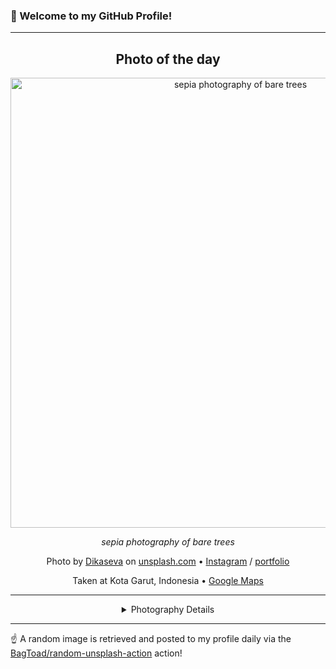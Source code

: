 ### 👋 Welcome to my GitHub Profile!

----
<div align="center">

## Photo of the day
  
  <a href="https://unsplash.com/photos/sepia-photography-of-bare-trees-zvf7cZ0PC20"><img width="720" src="https://images.unsplash.com/photo-1442473483905-95eb436675f1?crop=entropy&cs=tinysrgb&fit=max&fm=jpg&ixid=M3w1OTQ0OTd8MHwxfHJhbmRvbXx8fHx8fHx8fDE3MzY5MjEzNDh8&ixlib=rb-4.0.3&q=80&w=1080" alt="sepia photography of bare trees"></a>
  
  <em>sepia photography of bare trees</em>
  
  <em></em>

  Photo by [Dikaseva](http://dikaseva.com/) on [unsplash.com](https://unsplash.com/) • [Instagram](https://instagram.com/dikaseva) / [portfolio](http://dikaseva.com/)
  
  Taken at Kota Garut, Indonesia • [Google Maps](https://www.google.com/maps/search/?api=1&query=-7.227906,107.908699)
  
  ---
  
<details>
<summary>Photography Details</summary>
  
| Parameter     | Value |
| ------------- | ----- |
| Camera Model  | Canon EOS 650D |
| Exposure Time | 1/30 |
| Aperture      | 22.0 |
| Focal Length  | 11.0 |
| ISO           | 100 |
| Location      | Kota Garut, Indonesia (Indonesia) |
| Coordinates   | Latitude -7.227906, Longitude 107.908699 |

</details>

</div>

----

☝️ A random image is retrieved and posted to my profile daily via the [BagToad/random-unsplash-action](https://github.com/BagToad/random-unsplash-action) action!
